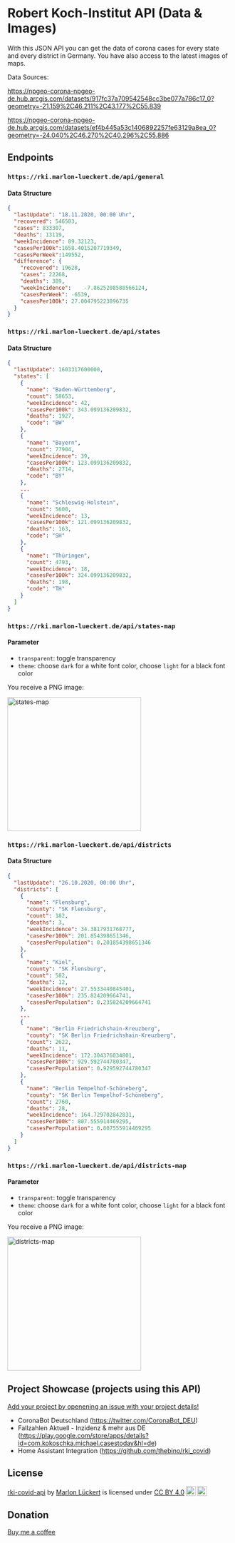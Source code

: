 # Robert Koch-Institut API (Data & Images)

With this JSON API you can get the data of corona cases for every state and every district in Germany.
You have also access to the latest images of maps.

Data Sources:

https://npgeo-corona-npgeo-de.hub.arcgis.com/datasets/917fc37a709542548cc3be077a786c17_0?geometry=-21.159%2C46.211%2C43.177%2C55.839

https://npgeo-corona-npgeo-de.hub.arcgis.com/datasets/ef4b445a53c1406892257fe63129a8ea_0?geometry=-24.040%2C46.270%2C40.296%2C55.886

## Endpoints

### `https://rki.marlon-lueckert.de/api/general`

#### Data Structure

```json
{
  "lastUpdate": "18.11.2020, 00:00 Uhr",
  "recovered": 546503,
  "cases": 833307,
  "deaths": 13119,
  "weekIncidence": 89.32123,
  "casesPer100k":1658.4015207719349,
  "casesPerWeek":149552,
  "difference": {
    "recovered": 19628,
    "cases": 22268,
    "deaths": 389,
    "weekIncidence":	-7.8625208588566124,
    "casesPerWeek":	-6539,
    "casesPer100k":	27.004795223896735
  }
}
```

### `https://rki.marlon-lueckert.de/api/states`

#### Data Structure

```json
{
  "lastUpdate": 1603317600000,
  "states": [
    {
      "name": "Baden-Württemberg",
      "count": 58653,
      "weekIncidence": 42,
      "casesPer100k": 343.099136209832,
      "deaths": 1927,
      "code": "BW"
    },
    {
      "name": "Bayern",
      "count": 77904,
      "weekIncidence": 39,
      "casesPer100k": 123.099136209832,
      "deaths": 2714,
      "code": "BY"
    },
    ...
    {
      "name": "Schleswig-Holstein",
      "count": 5600,
      "weekIncidence": 13,
      "casesPer100k": 121.099136209832,
      "deaths": 163,
      "code": "SH"
    },
    {
      "name": "Thüringen",
      "count": 4793,
      "weekIncidence": 18,
      "casesPer100k": 324.099136209832,
      "deaths": 198,
      "code": "TH"
    }
  ]
}
```

### `https://rki.marlon-lueckert.de/api/states-map`

#### Parameter

- `transparent`: toggle transparency
- `theme`: choose `dark` for a white font color, choose `light` for a black font color

You receive a PNG image:

<img src="media/states-map.png" alt="states-map" width="300"/>

### `https://rki.marlon-lueckert.de/api/districts`

#### Data Structure

```json
{
  "lastUpdate": "26.10.2020, 00:00 Uhr",
  "districts": [
    {
      "name": "Flensburg",
      "county": "SK Flensburg",
      "count": 182,
      "deaths": 3,
      "weekIncidence": 34.3817931768777,
      "casesPer100k": 201.854398651346,
      "casesPerPopulation": 0.201854398651346
    },
    {
      "name": "Kiel",
      "county": "SK Flensburg",
      "count": 582,
      "deaths": 12,
      "weekIncidence": 27.5533440845401,
      "casesPer100k": 235.824209664741,
      "casesPerPopulation": 0.235824209664741
    },
    ...
    {
      "name": "Berlin Friedrichshain-Kreuzberg",
      "county": "SK Berlin Friedrichshain-Kreuzberg",
      "count": 2622,
      "deaths": 11,
      "weekIncidence": 172.304376034801,
      "casesPer100k": 929.592744780347,
      "casesPerPopulation": 0.929592744780347
    },
    {
      "name": "Berlin Tempelhof-Schöneberg",
      "county": "SK Berlin Tempelhof-Schöneberg",
      "count": 2760,
      "deaths": 28,
      "weekIncidence": 164.729702842831,
      "casesPer100k": 807.555914469295,
      "casesPerPopulation": 0.807555914469295
    }
  ]
}
```

### `https://rki.marlon-lueckert.de/api/districts-map`

#### Parameter

- `transparent`: toggle transparency
- `theme`: choose `dark` for a white font color, choose `light` for a black font color

You receive a PNG image:

<img src="media/districts-map.png" alt="districts-map" width="300"/>


## Project Showcase (projects using this API)

[Add your project by openening an issue with your project details!](https://github.com/marlon360/rki-covid-api/issues/new)

- CoronaBot Deutschland (https://twitter.com/CoronaBot_DEU)
- Fallzahlen Aktuell - Inzidenz & mehr aus DE
(https://play.google.com/store/apps/details?id=com.kokoschka.michael.casestoday&hl=de)
- Home Assistant Integration (https://github.com/thebino/rki_covid)

## License

<p xmlns:dct="http://purl.org/dc/terms/" xmlns:cc="http://creativecommons.org/ns#" class="license-text"><a rel="cc:attributionURL" property="dct:title" href="https://rki.marlon-lueckert.de">rki-covid-api</a> by <a rel="cc:attributionURL dct:creator" property="cc:attributionName" href="https://marlon-lueckert.de">Marlon Lückert</a> is licensed under <a rel="license" href="https://creativecommons.org/licenses/by/4.0">CC BY 4.0<img style="height:22px!important;margin-left:3px;vertical-align:text-bottom;" src="https://mirrors.creativecommons.org/presskit/icons/cc.svg?ref=chooser-v1" /><img style="height:22px!important;margin-left:3px;vertical-align:text-bottom;" src="https://mirrors.creativecommons.org/presskit/icons/by.svg?ref=chooser-v1" /></a></p>

## Donation

[Buy me a coffee](https://ko-fi.com/marlon360)

